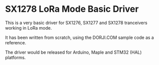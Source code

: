 # SX1278 LoRa Mode Basic Driver

This is a very basic driver for SX1276, SX1277 and SX1278 tranceivers working in LoRa mode. 

It has been written from scratch, using the DORJI.COM sample code as a reference.

The driver would be released for Arduino, Maple and STM32 (HAL) platforms.
